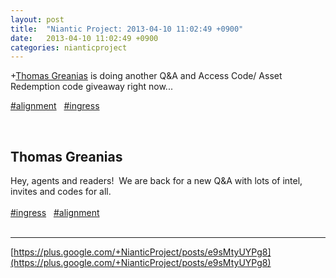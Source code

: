 ```yaml
---
layout: post
title:  "Niantic Project: 2013-04-10 11:02:49 +0900"
date:   2013-04-10 11:02:49 +0900
categories: nianticproject
---
```

+[Thomas Greanias](https://plus.google.com/102489350322422853902 "") is doing another Q&amp;A and Access Code/ Asset Redemption code giveaway right now...

 [#alignment](https://plus.google.com/s/%23alignment "")   [#ingress](https://plus.google.com/s/%23ingress "")   <div class="shared"><br /><h2>Thomas Greanias</h2>Hey, agents and readers!  We are back for a new Q&amp;A with lots of intel, invites and codes for all.  <br /><br /> <a rel="nofollow" class="ot-hashtag" href="https://plus.google.com/s/%23ingress">#ingress</a>   <a rel="nofollow" class="ot-hashtag" href="https://plus.google.com/s/%23alignment">#alignment</a>  <br /><br /></div>
- - -
[https://plus.google.com/+NianticProject/posts/e9sMtyUYPg8](https://plus.google.com/+NianticProject/posts/e9sMtyUYPg8)
